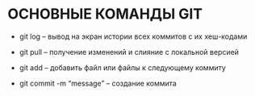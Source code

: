  # ОСНОВНЫЕ КОМАНДЫ GIT

  * git log – вывод на экран истории всех коммитов с их хеш-кодами

  * git pull – получение изменений и слияние с локальной версией

  * git add – добавить файл или файлы к следующему коммиту

  * git commit -m “message” – создание коммита
